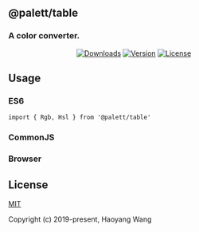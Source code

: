 ## @palett/table

### A color converter.

<p align="center">
  <a href="https://npmcharts.com/compare/@palett/table?minimal=true"><img src="https://img.shields.io/npm/dm/@palett/table.svg" alt="Downloads"></a>
  <a href="https://www.npmjs.com/package/@palett/table"><img src="https://img.shields.io/npm/v/@palett/table.svg" alt="Version"></a>
  <a href="https://www.npmjs.com/package/@palett/table"><img src="https://img.shields.io/npm/l/@palett/table.svg" alt="License"></a>
</p>

## Usage

### ES6

    import { Rgb, Hsl } from '@palett/table'

### CommonJS

### Browser

## License

[MIT](http://opensource.org/licenses/MIT)

Copyright (c) 2019-present, Haoyang Wang
